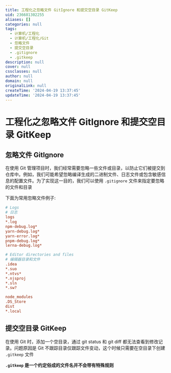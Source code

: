 ```yaml
---
title: 工程化之忽略文件 GitIgnore 和提交空目录 GitKeep
uid: 236681302255
aliases: []
categories: null
tags:
  - 计算机/工程化
  - 计算机/工程化/Git
  - 忽略文件
  - 提交空目录
  - .gitignore
  - .gitkeep
description: null
cover: null
cssclasses: null
author: null
domain: null
originalLink: null
createTime: '2024-04-19 13:37:45'
updateTime: '2024-04-19 13:37:45'
---
```


# 工程化之忽略文件 GitIgnore 和提交空目录 GitKeep

## 忽略文件 GitIgnore

在使用 Git 管理项目时，我们经常需要忽略一些文件或目录，以防止它们被提交到仓库中。例如，我们可能希望忽略编译生成的二进制文件、日志文件或包含敏感信息的配置文件。为了实现这一目的，我们可以使用 `.gitignore` 文件来指定要忽略的文件和目录

下面为常用忽略文件例子:

```ini
# Logs
# 日志
logs
*.log
npm-debug.log*
yarn-debug.log*
yarn-error.log*
pnpm-debug.log*
lerna-debug.log*

# Editor directories and files
# 编辑器目录和文件
.idea
*.suo
*.ntvs*
*.njsproj
*.sln
*.sw?

node_modules
.DS_Store
dist
*.local
```

## 提交空目录 GitKeep

在使用 Git 时，添加一个空目录，通过 git status 和 git diff 都无法查看到修改记录。问题原因是 Git 不跟踪目录仅跟踪文件变动，这个时候只需要在空目录下创建 `.gitkeep` 文件

**`.gitkeep` 是一个约定俗成的文件名并不会带有特殊规则**
